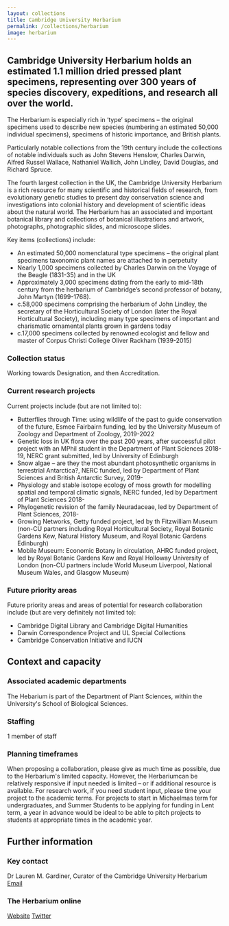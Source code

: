 ```yaml
---
layout: collections
title: Cambridge University Herbarium
permalink: /collections/herbarium
image: herbarium
---
```

<h2>Cambridge University Herbarium holds an estimated 1.1 million dried pressed plant specimens, representing over 300 years of species discovery, expeditions, and research all over the world.</h2>

The Herbarium is especially rich in ‘type’ specimens – the original specimens used to describe new species (numbering an estimated 50,000 individual specimens), specimens of historic importance, and British plants.

Particularly notable collections from the 19th century include the collections of notable individuals such as John Stevens Henslow, Charles Darwin, Alfred Russel Wallace, Nathaniel Wallich, John Lindley, David Douglas, and Richard Spruce. 

The fourth largest collection in the UK, the Cambridge University Herbarium is a rich resource for many scientific and historical fields of research, from evolutionary genetic studies to present day conservation science and investigations into colonial history and development of scientific ideas about the natural world. The Herbarium has an associated and important botanical library and collections of botanical illustrations and artwork, photographs, photographic slides, and microscope slides.  

Key items (collections) include:

* An estimated 50,000 nomenclatural type specimens – the original plant specimens taxonomic plant names are attached to in perpetuity
* Nearly 1,000 specimens collected by Charles Darwin on the Voyage of the Beagle (1831-35) and in the UK
* Approximately 3,000 specimens dating from the early to mid-18th century from the herbarium of Cambridge’s second professor of botany, John Martyn (1699-1768).
* c.58,000 specimens comprising the herbarium of John Lindley, the secretary of the Horticultural Society of London (later the Royal Horticultural Society), including many type specimens of important and charismatic ornamental plants grown in gardens today 
* c.17,000 specimens collected by renowned ecologist and fellow and master of Corpus Christi College Oliver Rackham (1939-2015)

### Collection status

Working towards Designation, and then Accreditation.

### Current research projects

Current projects include (but are not limited to):
 
* Butterflies through Time: using wildlife of the past to guide conservation of the future, Esmee Fairbairn funding, led by the University Museum of Zoology and Department of Zoology, 2019-2022
* Genetic loss in UK flora over the past 200 years, after successful pilot project with an MPhil student in the Department of Plant Sciences 2018-19, NERC grant submitted, led by University of Edinburgh 
* Snow algae – are they the most abundant photosynthetic organisms in terrestrial Antarctica?, NERC funded, led by Department of Plant Sciences and British Antarctic Survey, 2019-
* Physiology and stable isotope ecology of moss growth for modelling spatial and temporal climatic signals, NERC funded, led by Department of Plant Sciences 2018-
* Phylogenetic revision of the family Neuradaceae, led by Department of Plant Sciences, 2018-
* Growing Networks, Getty funded project, led by th Fitzwilliam Museum (non-CU partners including Royal Horticultural Society, Royal Botanic Gardens Kew, Natural History Museum, and Royal Botanic Gardens Edinburgh) 
* Mobile Museum: Economic Botany in circulation, AHRC funded project, led by Royal Botanic Gardens Kew and Royal Holloway University of London (non-CU partners include World Museum Liverpool, National Museum Wales, and Glasgow Museum)

### Future priority areas
Future priority areas and areas of potential for research collaboration include (but are very definitely not limited to):
 
* Cambridge Digital Library and Cambridge Digital Humanities
* Darwin Correspondence Project and UL Special Collections 
* Cambridge Conservation Initiative and IUCN

## Context and capacity

### Associated academic departments

The Hebarium is part of the Department of Plant Sciences, within the University's School of Biological Sciences.

### Staffing

1 member of staff

### Planning timeframes

When proposing a collaboration, please give as much time as possible, due to the Herbarium's limited capacity. However, the Herbariumcan be relatively responsive if input needed is limited – or if additional resource is available. For research work, if you need student input, please time your project to the academic terms. For projects to start in Michaelmas term for undergraduates, and Summer Students to be applying for funding in Lent term, a year in advance would be ideal to be able to pitch projects to students at appropriate times in the academic year. 

## Further information

### Key contact

Dr Lauren M. Gardiner, Curator of the Cambridge University Herbarium
[Email](mailto:lmg32@cam.ac.uk)

### The Herbarium online

[Website](https://data.plantsci.cam.ac.uk/herbarium/)
[Twitter](http://twitter.com/cuherb)
